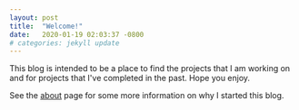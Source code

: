 ```yaml
---
layout: post
title:  "Welcome!"
date:   2020-01-19 02:03:37 -0800
# categories: jekyll update
---
```


This blog is intended to be a place to find the projects that I am working on and for projects that I've completed in the past. Hope you enjoy.

See the [about](/about.html) page for some more information on why I started this blog.


